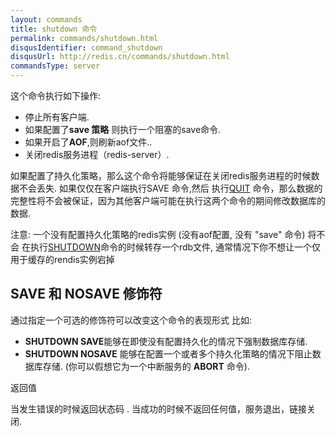 ```yaml
---
layout: commands
title: shutdown 命令
permalink: commands/shutdown.html
disqusIdentifier: command_shutdown
disqusUrl: http://redis.cn/commands/shutdown.html
commandsType: server
---
```


这个命令执行如下操作:

- 停止所有客户端.
- 如果配置了**save 策略** 则执行一个阻塞的save命令.
- 如果开启了**AOF**,则刷新aof文件..
- 关闭redis服务进程（redis-server）.

如果配置了持久化策略，那么这个命令将能够保证在关闭redis服务进程的时候数据不会丢失. 如果仅仅在客户端执行SAVE 命令,然后 执行[QUIT](/commands/quit.html) 命令，那么数据的完整性将不会被保证，因为其他客户端可能在执行这两个命令的期间修改数据库的数据.

注意: 一个没有配置持久化策略的redis实例 (没有aof配置, 没有 "save" 命令) 将不会 在执行[SHUTDOWN](/commands/shutdown.html)命令的时候转存一个rdb文件, 通常情况下你不想让一个仅用于缓存的rendis实例宕掉

## SAVE 和 NOSAVE 修饰符 ##

通过指定一个可选的修饰符可以改变这个命令的表现形式 比如:

- **SHUTDOWN SAVE**能够在即使没有配置持久化的情况下强制数据库存储.
- **SHUTDOWN NOSAVE** 能够在配置一个或者多个持久化策略的情况下阻止数据库存储. (你可以假想它为一个中断服务的 **ABORT** 命令).

返回值

当发生错误的时候返回状态码 . 当成功的时候不返回任何值，服务退出，链接关闭.